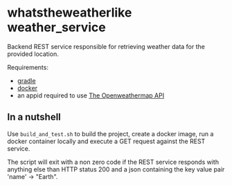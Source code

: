 whatstheweatherlike weather_service
===

Backend REST service responsible for retrieving weather data for the provided location.

Requirements:
* [gradle](https://gradle.org/)
* [docker](https://www.docker.com/)
* an appid required to use [The Openweathermap API](https://openweathermap.org/api)

In a nutshell
---

Use `build_and_test.sh` to build the project, create a docker image, run a docker container locally and execute a GET request against the REST service.

The script will exit with a non zero code if the REST service responds with anything else than HTTP status 200 and a json containing the key value pair 'name' -> "Earth".